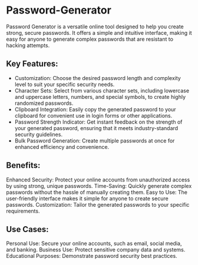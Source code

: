 # Password-Generator

Password Generator is a versatile online tool designed to help you create strong, secure passwords. It offers a simple and intuitive interface, making it easy for anyone to generate complex passwords that are resistant to hacking attempts.

## Key Features:

- Customization: Choose the desired password length and complexity level to suit your specific security needs.
- Character Sets: Select from various character sets, including lowercase and uppercase letters, numbers, and special symbols, to create highly randomized passwords.
- Clipboard Integration: Easily copy the generated password to your clipboard for convenient use in login forms or other applications.
- Password Strength Indicator: Get instant feedback on the strength of your generated password, ensuring that it meets industry-standard security guidelines.
- Bulk Password Generation: Create multiple passwords at once for enhanced efficiency and convenience.

## Benefits:

Enhanced Security: Protect your online accounts from unauthorized access by using strong, unique passwords.
Time-Saving: Quickly generate complex passwords without the hassle of manually creating them.
Easy to Use: The user-friendly interface makes it simple for anyone to create secure passwords.
Customization: Tailor the generated passwords to your specific requirements.

## Use Cases:

Personal Use: Secure your online accounts, such as email, social media, and banking.
Business Use: Protect sensitive company data and systems.
Educational Purposes: Demonstrate password security best practices.
